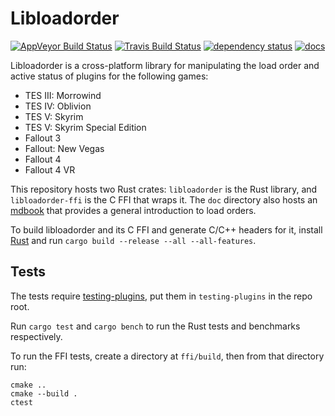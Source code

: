 # Libloadorder

[![AppVeyor Build Status](https://ci.appveyor.com/api/projects/status/github/WrinklyNinja/libloadorder?branch=master&svg=true)](https://ci.appveyor.com/project/WrinklyNinja/libloadorder)
[![Travis Build Status](https://travis-ci.org/WrinklyNinja/libloadorder.svg?branch=master)](https://travis-ci.org/WrinklyNinja/libloadorder)
[![dependency status](https://deps.rs/repo/github/WrinklyNinja/libloadorder/status.svg)](https://deps.rs/repo/github/WrinklyNinja/libloadorder)
[![docs](https://docs.rs/libloadorder-ffi/badge.svg)](https://docs.rs/crate/libloadorder-ffi)

Libloadorder is a cross-platform library for manipulating the load order and
active status of plugins for the following games:

* TES III: Morrowind
* TES IV: Oblivion
* TES V: Skyrim
* TES V: Skyrim Special Edition
* Fallout 3
* Fallout: New Vegas
* Fallout 4
* Fallout 4 VR

This repository hosts two Rust crates: `libloadorder` is the Rust library, and
`libloadorder-ffi` is the C FFI that wraps it. The `doc` directory also hosts an
[mdbook](https://github.com/rust-lang-nursery/mdBook) that provides a general
introduction to load orders.

To build libloadorder and its C FFI and generate C/C++ headers for it, install
[Rust](https://www.rust-lang.org/) and run
`cargo build --release --all --all-features`.

## Tests

The tests require
[testing-plugins](https://github.com/WrinklyNinja/testing-plugins), put them in
`testing-plugins` in the repo root.

Run `cargo test` and `cargo bench` to run the Rust tests and benchmarks
respectively.

To run the FFI tests, create a directory at `ffi/build`, then from that
directory run:

```
cmake ..
cmake --build .
ctest
```
